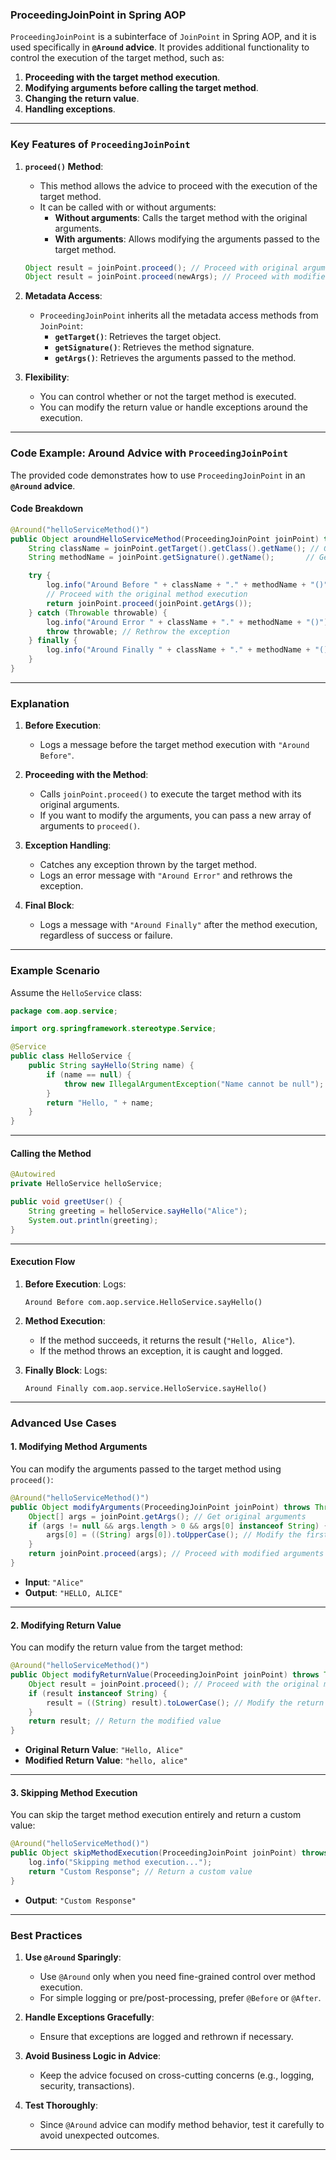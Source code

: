 ### **ProceedingJoinPoint in Spring AOP**

`ProceedingJoinPoint` is a subinterface of `JoinPoint` in Spring AOP, and it is used specifically in **`@Around` advice**. It provides additional functionality to control the execution of the target method, such as:

1. **Proceeding with the target method execution**.
2. **Modifying arguments before calling the target method**.
3. **Changing the return value**.
4. **Handling exceptions**.

---

### **Key Features of `ProceedingJoinPoint`**

1. **`proceed()` Method**:
   - This method allows the advice to proceed with the execution of the target method.
   - It can be called with or without arguments:
     - **Without arguments**: Calls the target method with the original arguments.
     - **With arguments**: Allows modifying the arguments passed to the target method.

   ```java
   Object result = joinPoint.proceed(); // Proceed with original arguments
   Object result = joinPoint.proceed(newArgs); // Proceed with modified arguments
   ```

2. **Metadata Access**:
   - `ProceedingJoinPoint` inherits all the metadata access methods from `JoinPoint`:
     - **`getTarget()`**: Retrieves the target object.
     - **`getSignature()`**: Retrieves the method signature.
     - **`getArgs()`**: Retrieves the arguments passed to the method.

3. **Flexibility**:
   - You can control whether or not the target method is executed.
   - You can modify the return value or handle exceptions around the execution.

---

### **Code Example: Around Advice with `ProceedingJoinPoint`**

The provided code demonstrates how to use `ProceedingJoinPoint` in an **`@Around` advice**.

#### **Code Breakdown**

```java
@Around("helloServiceMethod()")
public Object aroundHelloServiceMethod(ProceedingJoinPoint joinPoint) throws Throwable {
    String className = joinPoint.getTarget().getClass().getName(); // Get the class name
    String methodName = joinPoint.getSignature().getName();       // Get the method name

    try {
        log.info("Around Before " + className + "." + methodName + "()"); 
        // Proceed with the original method execution
        return joinPoint.proceed(joinPoint.getArgs());
    } catch (Throwable throwable) {
        log.info("Around Error " + className + "." + methodName + "()");
        throw throwable; // Rethrow the exception
    } finally {
        log.info("Around Finally " + className + "." + methodName + "()");
    }
}
```

---

### **Explanation**

1. **Before Execution**:
   - Logs a message before the target method execution with `"Around Before"`.

2. **Proceeding with the Method**:
   - Calls `joinPoint.proceed()` to execute the target method with its original arguments.
   - If you want to modify the arguments, you can pass a new array of arguments to `proceed()`.

3. **Exception Handling**:
   - Catches any exception thrown by the target method.
   - Logs an error message with `"Around Error"` and rethrows the exception.

4. **Final Block**:
   - Logs a message with `"Around Finally"` after the method execution, regardless of success or failure.

---

### **Example Scenario**

Assume the `HelloService` class:

```java
package com.aop.service;

import org.springframework.stereotype.Service;

@Service
public class HelloService {
    public String sayHello(String name) {
        if (name == null) {
            throw new IllegalArgumentException("Name cannot be null");
        }
        return "Hello, " + name;
    }
}
```

---

#### **Calling the Method**

```java
@Autowired
private HelloService helloService;

public void greetUser() {
    String greeting = helloService.sayHello("Alice");
    System.out.println(greeting);
}
```

---

#### **Execution Flow**

1. **Before Execution**:
   Logs:
   ```
   Around Before com.aop.service.HelloService.sayHello()
   ```

2. **Method Execution**:
   - If the method succeeds, it returns the result (`"Hello, Alice"`).
   - If the method throws an exception, it is caught and logged.

3. **Finally Block**:
   Logs:
   ```
   Around Finally com.aop.service.HelloService.sayHello()
   ```

---

### **Advanced Use Cases**

#### **1. Modifying Method Arguments**

You can modify the arguments passed to the target method using `proceed()`:

```java
@Around("helloServiceMethod()")
public Object modifyArguments(ProceedingJoinPoint joinPoint) throws Throwable {
    Object[] args = joinPoint.getArgs(); // Get original arguments
    if (args != null && args.length > 0 && args[0] instanceof String) {
        args[0] = ((String) args[0]).toUpperCase(); // Modify the first argument
    }
    return joinPoint.proceed(args); // Proceed with modified arguments
}
```

- **Input**: `"Alice"`
- **Output**: `"HELLO, ALICE"`

---

#### **2. Modifying Return Value**

You can modify the return value from the target method:

```java
@Around("helloServiceMethod()")
public Object modifyReturnValue(ProceedingJoinPoint joinPoint) throws Throwable {
    Object result = joinPoint.proceed(); // Proceed with the original method
    if (result instanceof String) {
        result = ((String) result).toLowerCase(); // Modify the return value
    }
    return result; // Return the modified value
}
```

- **Original Return Value**: `"Hello, Alice"`
- **Modified Return Value**: `"hello, alice"`

---

#### **3. Skipping Method Execution**

You can skip the target method execution entirely and return a custom value:

```java
@Around("helloServiceMethod()")
public Object skipMethodExecution(ProceedingJoinPoint joinPoint) throws Throwable {
    log.info("Skipping method execution...");
    return "Custom Response"; // Return a custom value
}
```

- **Output**: `"Custom Response"`

---

### **Best Practices**

1. **Use `@Around` Sparingly**:
   - Use `@Around` only when you need fine-grained control over method execution.
   - For simple logging or pre/post-processing, prefer `@Before` or `@After`.

2. **Handle Exceptions Gracefully**:
   - Ensure that exceptions are logged and rethrown if necessary.

3. **Avoid Business Logic in Advice**:
   - Keep the advice focused on cross-cutting concerns (e.g., logging, security, transactions).

4. **Test Thoroughly**:
   - Since `@Around` advice can modify method behavior, test it carefully to avoid unexpected outcomes.

---
 
